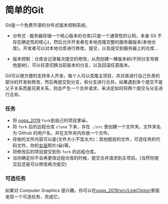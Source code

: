# 简单的Git 

Git是一个免费开源的分布式版本控制系统。

- 分布式 : 服务器存储一个核心版本的仓库(只是一个通常性的认知，本身 Git 不存在确定性的核心)，然后允许开发者在本地克隆完整的服务器版本(本地仓库)。开发者可以对本地仓库进行修改，提交，以及提交到服务器上的仓库...

- 版本控制：仓库会记录每次提交的修改，从而创建一棵版本树(不同分支导致他是树)，可以任意切换当前版本的分支，以及回滚任意版本。

Git可以很方便的支持多人开发，每个人可以克隆主项目，并对其进行自己负责的部分的开发和修改，然后再提交到分支，和分支进行合并。如果遇到多个提交不是父子关系而是兄弟关系，则会产生一个合并请求，来决定如何将两个提交与分支进行合并。

### 任务

- 将 [oops_2019](https://github.com/oops-sdu/oops_2019) `fork`到自己的项目里😀。
- 将 `fork` 后的远程仓库 `clone` 下来，并在 `./src` 里创建一个文件夹，文件夹名为 Github 的用户名，并在文件夹内存放一个文件。
- 存放的文件内容可以是(文件大小不宜太大)：其他题目的文件，可选任务的代码文件，你的[女装](https://github.com/komeiji-satori/Dress)照片(😀)等。
- 将修改后的项目提交到你 `fork` 的远程仓库。
- 当你确定你不会再更改远程仓库的时候，提交合并请求到主项目。(当然你提交后还是可以修改再次提交)

### 可选任务

如果对 Computer Graphics 感兴趣，你可以在[oops_2019/src/LinkClinton](https://github.com/oops-sdu/oops_2019/tree/master/src/LinkClinton)里面发现一个可选任务，完成它。
